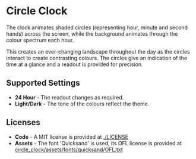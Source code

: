 # Circle Clock

The clock animates shaded circles (representing hour, minute and second hands) across the screen, while the background animates through the colour spectrum each hour.

This creates an ever-changing landscape throughout the day as the circles interact to create contrasting colours. The circles give an indication of the time at a glance and a readout is provided for precision.

## Supported Settings

* **24 Hour** - The readout changes as required.
* **Light/Dark** - The tone of the colours reflect the theme.

## Licenses

* **Code** - A MIT license is provided at [./LICENSE](./LICENSE)
* **Assets** - The font 'Quicksand' is used, its OFL license is provided at [circle_clock/assets/fonts/quicksand/OFL.txt](circle_clock/assets/fonts/quicksand/OFL.txt)
